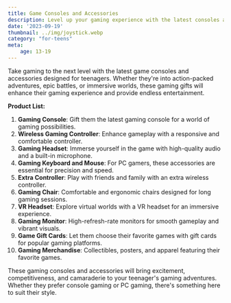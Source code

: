 ```yaml
---
title: Game Consoles and Accessories
description: Level up your gaming experience with the latest consoles and accessories for teenagers.
date: '2023-09-19'
thumbnail: ../img/joystick.webp
category: "for-teens"
meta:
    age: 13-19
---
```

Take gaming to the next level with the latest game consoles and accessories designed for teenagers. Whether they're into action-packed adventures, epic battles, or immersive worlds, these gaming gifts will enhance their gaming experience and provide endless entertainment.

**Product List:**
1. **Gaming Console**: Gift them the latest gaming console for a world of gaming possibilities.
2. **Wireless Gaming Controller**: Enhance gameplay with a responsive and comfortable controller.
3. **Gaming Headset**: Immerse yourself in the game with high-quality audio and a built-in microphone.
4. **Gaming Keyboard and Mouse**: For PC gamers, these accessories are essential for precision and speed.
5. **Extra Controller**: Play with friends and family with an extra wireless controller.
6. **Gaming Chair**: Comfortable and ergonomic chairs designed for long gaming sessions.
7. **VR Headset**: Explore virtual worlds with a VR headset for an immersive experience.
8. **Gaming Monitor**: High-refresh-rate monitors for smooth gameplay and vibrant visuals.
9. **Game Gift Cards**: Let them choose their favorite games with gift cards for popular gaming platforms.
10. **Gaming Merchandise**: Collectibles, posters, and apparel featuring their favorite games.

These gaming consoles and accessories will bring excitement, competitiveness, and camaraderie to your teenager's gaming adventures. Whether they prefer console gaming or PC gaming, there's something here to suit their style.